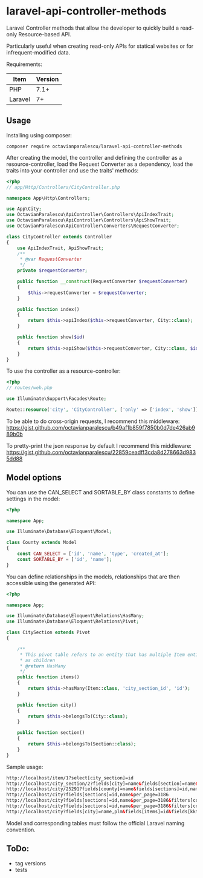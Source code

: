 # laravel-api-controller-methods
Laravel Controller methods that allow the developer to quickly build a read-only Resource-based API.

Particularly useful when creating read-only APIs for statical websites or for infrequent-modified data.

Requirements:

| Item | Version |
| ---- | ------- |
| PHP  | 7.1+    |
| Laravel | 7+ |

## Usage
Installing using composer:

`composer require octavianparalescu/laravel-api-controller-methods`

After creating the model, the controller and defining the controller as a resource-controller, load
 the Request Converter as a dependency,
load the traits into your controller and use the traits' methods:

```php
<?php
// app/Http/Controllers/CityController.php

namespace App\Http\Controllers;

use App\City;
use OctavianParalescu\ApiController\Controllers\ApiIndexTrait;
use OctavianParalescu\ApiController\Controllers\ApiShowTrait;
use OctavianParalescu\ApiController\Converters\RequestConverter;

class CityController extends Controller
{
    use ApiIndexTrait, ApiShowTrait;
    /**
     * @var RequestConverter
     */
    private $requestConverter;

    public function __construct(RequestConverter $requestConverter)
    {
        $this->requestConverter = $requestConverter;
    }

    public function index()
    {
        return $this->apiIndex($this->requestConverter, City::class);
    }

    public function show($id)
    {
        return $this->apiShow($this->requestConverter, City::class, $id);
    }
}
```

To use the controller as a resource-controller:

```php
<?php
// routes/web.php

use Illuminate\Support\Facades\Route;

Route::resource('city', 'CityController', ['only' => ['index', 'show']]);
```

To be able to do cross-origin requests, I recommend this middleware:
https://gist.github.com/octavianparalescu/b49af1b859f7850b0d7de426ab989b0b

To pretty-print the json response by default I recommend this middleware:
https://gist.github.com/octavianparalescu/22859ceadff3cda8d278663d9835dd88

## Model options

You can use the CAN_SELECT and SORTABLE_BY class constants to define settings in the model:
```php
<?php

namespace App;

use Illuminate\Database\Eloquent\Model;

class County extends Model
{
    const CAN_SELECT = ['id', 'name', 'type', 'created_at'];
    const SORTABLE_BY = ['id', 'name'];
}
```

You can define relationships in the models, relationships that are then accessible using the generated API:
```php
<?php

namespace App;

use Illuminate\Database\Eloquent\Relations\HasMany;
use Illuminate\Database\Eloquent\Relations\Pivot;

class CitySection extends Pivot
{

    /**
     * This pivot table refers to an entity that has multiple Item entities
     * as children
     * @return HasMany
     */
    public function items()
    {
        return $this->hasMany(Item::class, 'city_section_id', 'id');
    }

    public function city()
    {
        return $this->belongsTo(City::class);
    }

    public function section()
    {
        return $this->belongsTo(Section::class);
    }
}
```

Sample usage:
```html
http://localhost/item/1?select[city_section]=id
http://localhost/city_section/2?fields[city]=name&fields[section]=name&fields[items]=city_section_id,name
http://localhost/city/25291?fields[county]=name&fields[sections]=id,name,description
http://localhost/city?fields[sections]=id,name&per_page=3186
http://localhost/city?fields[sections]=id,name&per_page=3186&filters[county][]=name%20=%20Bac%C4%83u&filters[county][]=id=47
http://localhost/city?fields[sections]=id,name&per_page=3186&filters[county]=name%20=%20Bac%C4%83u
http://localhost/city?fields[city]=name,plm&fields[items]=id&fields[kkt]=2&fields[county]=name&fields[sections]=id,name,description&limit[sections]=2&filters[city]=name%20LIKE%20Scor%C8%9Beni
```

Model and corresponding tables must follow the official Laravel naming convention.
## ToDo:
- tag versions
- tests
